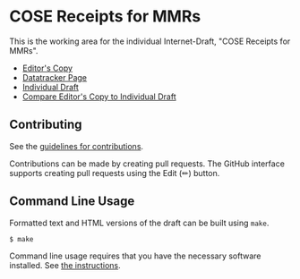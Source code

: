 <!-- regenerate: on (set to off if you edit this file) -->

# COSE Receipts for MMRs

This is the working area for the individual Internet-Draft, "COSE Receipts for MMRs".

* [Editor's Copy](https://robinbryce.github.io/draft-bryce-cose-receipts-mmr-profile/#go.draft-bryce-cose-receipts-mmr-profile.html)
* [Datatracker Page](https://datatracker.ietf.org/doc/draft-bryce-cose-receipts-mmr-profile)
* [Individual Draft](https://datatracker.ietf.org/doc/html/draft-bryce-cose-receipts-mmr-profile)
* [Compare Editor's Copy to Individual Draft](https://robinbryce.github.io/draft-bryce-cose-receipts-mmr-profile/#go.draft-bryce-cose-receipts-mmr-profile.diff)


## Contributing

See the
[guidelines for contributions](https://github.com/robinbryce/draft-bryce-cose-receipts-mmr-profile/blob/main/CONTRIBUTING.md).

Contributions can be made by creating pull requests.
The GitHub interface supports creating pull requests using the Edit (✏) button.


## Command Line Usage

Formatted text and HTML versions of the draft can be built using `make`.

```sh
$ make
```

Command line usage requires that you have the necessary software installed.  See
[the instructions](https://github.com/martinthomson/i-d-template/blob/main/doc/SETUP.md).

